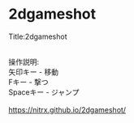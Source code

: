 # 2dgameshot

Title:2dgameshot

<br>操作説明:
<br>矢印キー - 移動
<br>Fキー - 撃つ
<br>Spaceキー - ジャンプ
<br>
<br>https://nitrx.github.io/2dgameshot/
